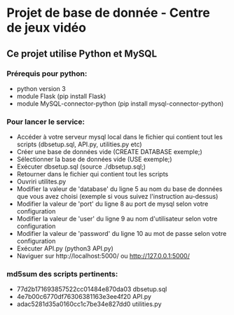 # Projet de base de donnée - Centre de jeux vidéo

## Ce projet utilise Python et MySQL

### Prérequis pour python:
- python version 3
- module Flask (pip install Flask)
- module MySQL-connector-python (pip install mysql-connector-python)

### Pour lancer le service:
- Accéder à votre serveur mysql local dans le fichier qui contient tout les scripts (dbsetup.sql, API.py, utilities.py etc)
- Créer une base de données vide (CREATE DATABASE exemple;)
- Sélectionner la base de données vide (USE exemple;)
- Exécuter dbsetup.sql (source ./dbsetup.sql;)
- Retourner dans le fichier qui contient tout les scripts
- Ouvriri utilites.py
- Modifier la valeur de 'database' du ligne 5 au nom du base de données que vous avez choisi (exemple si vous suivez l'instruction au-dessus)
- Modifier la valeur de 'port' du ligne 8 au port de mysql selon votre configuration
- Modifier la valeur de 'user' du ligne 9 au nom d'utilisateur selon votre configuration
- Modifier la valeur de 'password' du ligne 10 au mot de passe selon votre configuration
- Exécuter API.py (python3 API.py)
- Naviguer sur http://localhost:5000/ ou http://127.0.0.1:5000/


### md5sum des scripts pertinents:
- 77d2b171693857522cc01484e870da03  dbsetup.sql
- 4e7b00c6770df76306381163e3ee4f20  API.py
- adac5281d35a0160cc1c7be34e827dd0  utilities.py
